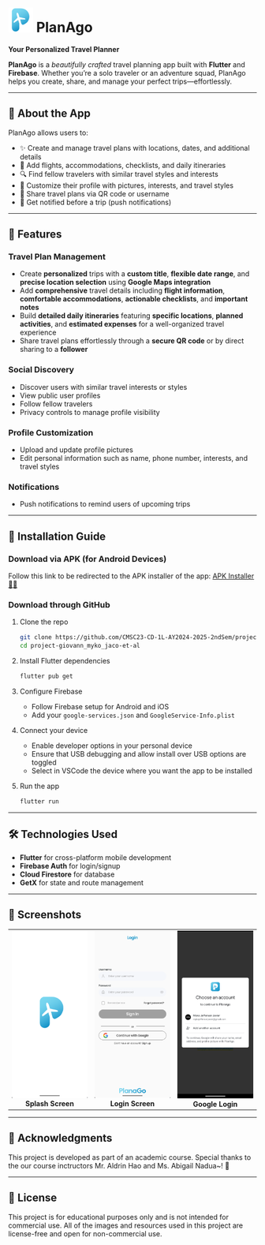 # <img src="assets/images/PlanaGo-Logo.png" width=50/> **PlanAgo**
**Your Personalized Travel Planner**

**PlanAgo** is a _beautifully crafted_ travel planning app built with **Flutter** and **Firebase**. Whether you’re a solo traveler or an adventure squad, PlanAgo helps you create, share, and manage your perfect trips—effortlessly.

---

## 📱 About the App

PlanAgo allows users to:

- ✨ Create and manage travel plans with locations, dates, and additional details
- 🧳 Add flights, accommodations, checklists, and daily itineraries  
- 🔍 Find fellow travelers with similar travel styles and interests  
- 📸 Customize their profile with pictures, interests, and travel styles  
- 🤝 Share travel plans via QR code or username  
- 🔔 Get notified before a trip (push notifications)

---

## 🔐 Features

### Travel Plan Management
- Create **personalized** trips with a **custom title**, **flexible date range**, and **precise location selection** using **Google Maps integration**
- Add **comprehensive** travel details including **flight information**, **comfortable accommodations**, **actionable checklists**, and **important notes**
- Build **detailed daily itineraries** featuring **specific locations**, **planned activities**, and **estimated expenses** for a well-organized travel experience
- Share travel plans effortlessly through a **secure QR code** or by direct sharing to a **follower**

### Social Discovery
- Discover users with similar travel interests or styles
- View public user profiles
- Follow fellow travelers
- Privacy controls to manage profile visibility

### Profile Customization
- Upload and update profile pictures
- Edit personal information such as name, phone number, interests, and travel styles

### Notifications
- Push notifications to remind users of upcoming trips


---

## 🚀 Installation Guide

### Download via APK (for Android Devices)
Follow this link to be redirected to the APK installer of the app:
[APK Installer 🩵✨]()

### Download through GitHub
1. Clone the repo  
   ```bash
   git clone https://github.com/CMSC23-CD-1L-AY2024-2025-2ndSem/project-giovann_myko_jaco-et-al.git
   cd project-giovann_myko_jaco-et-al
   ```

2. Install Flutter dependencies  
   ```bash
   flutter pub get
   ```

3. Configure Firebase  
   - Follow Firebase setup for Android and iOS
   - Add your `google-services.json` and `GoogleService-Info.plist`  

4. Connect your device
   - Enable developer options in your personal device
   - Ensure that USB debugging and allow install over USB options are toggled
   - Select in VSCode the device where you want the app to be installed

5. Run the app  
   ```bash
   flutter run
   ```

---

## 🛠️ Technologies Used

- **Flutter** for cross-platform mobile development  
- **Firebase Auth** for login/signup  
- **Cloud Firestore** for database  
- **GetX** for state and route management

---

## 📸 Screenshots  
<table align="center">
  <tr>
    <td align="center">
      <img src="assets/screenshots/splash-screen.png" alt="Splash Screen" width="200"/><br/>
      <strong>Splash Screen</strong>
    </td>
    <td align="center">
      <img src="assets/screenshots/login-screen.png" alt="Login Screen" width="200"/><br/>
      <strong>Login Screen</strong>
    </td>
    <td align="center">
      <img src="assets/screenshots/google-login.png" alt="Google Login" width="200"/><br/>
      <strong>Google Login</strong>
    </td>
  </tr>
</table>


---

## 🩵 Acknowledgments

This project is developed as part of an academic course. Special thanks to the our course inctructors Mr. Aldrin Hao and Ms. Abigail Nadua~! 🩵 

---

## 🩵 License

This project is for educational purposes only and is not intended for commercial use. All of the images and resources used in this project are license-free and open for non-commercial use.


